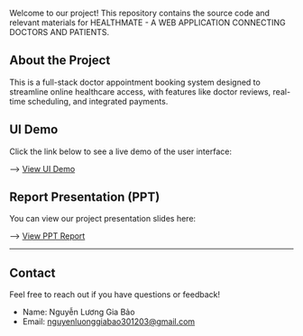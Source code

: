 Welcome to our project! This repository contains the source code and relevant materials for HEALTHMATE - A WEB APPLICATION CONNECTING DOCTORS AND PATIENTS.
## About the Project

This is a full-stack doctor appointment booking system designed to streamline online healthcare access, with features like doctor reviews, real-time scheduling, and integrated payments.

## UI Demo

Click the link below to see a live demo of the user interface:

--> [View UI Demo](https://health-mate-web-app-j1yj.vercel.app/)

## Report Presentation (PPT)

You can view our project presentation slides here:

--> [View PPT Report](https://drive.google.com/file/d/1gs2TguR0lST_YpJycKx4R1AwERkXV2k1/view?usp=sharing)

---

## Contact

Feel free to reach out if you have questions or feedback!

- Name: Nguyễn Lương Gia Bảo
- Email: nguyenluonggiabao301203@gmail.com
